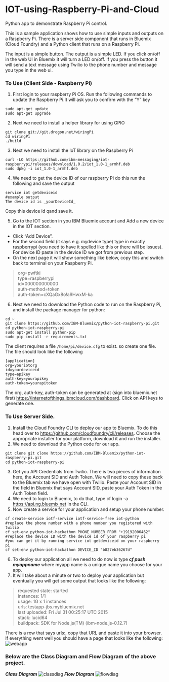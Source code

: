 # IOT-using-Raspberry-Pi-and-Cloud

Python app to demonstrate Raspberry Pi control.  

This is a sample application shows how to use simple inputs and outputs on a
Raspberry Pi.  There is a server side component that runs in Bluemix (Cloud Foundry) and
a Python client that runs on a Raspberry Pi.

The input is a simple button.  The output is a simple LED.  If you click on/off
in the web UI in Bluemix it will turn a LED on/off.  If you press the button
it will send a text message using Twilio to the phone number and message you
type in the web ui.

### To Use (Client Side - Raspberry Pi)
1. First login to your raspberry Pi OS. Run the following commands to update the Raspberry Pi.It will ask you to confirm with the “Y” key
```
sudo apt-get update
sudo apt-get upgrade
```

2. Next we need to install a helper library for using GPIO
```
git clone git://git.drogon.net/wiringPi
cd wiringPi
./build
```

3. Next we need to install the IoT library on the Raspberry Pi
```
curl -LO https://github.com/ibm-messaging/iot-raspberrypi/releases/download/1.0.2/iot_1.0-1_armhf.deb
sudo dpkg -i iot_1.0-1_armhf.deb
```
4. We need to get the device ID of our raspberry Pi do this run the following and save the output
```
service iot getdeviceid
#example output
The device id is _yourDeviceId_
```
Copy this device id qand save it.

5. Go to the IOT section in you IBM Bluemix account and Add a new device in the IOT section.
* Click “Add Device”.
* For the second field (it says e.g. mydevice type) type in exactly raspberrypi (you need to have it spelled like this or there will be issues). For device ID paste in the device ID we got from previous step.
* On the next page it will show something like below, copy this and switch back to terminal on your Raspberry Pi.
> org=pwftki  
> type=raspberrypi  
> id=000000000000  
> auth-method=token  
> auth-token=cXQaGx8o!a9HwxM-ka  

6. Next we need to download the Python code to run on the Raspberry Pi, and install the package manager for python:
```
cd ~
git clone https://github.com/IBM-Bluemix/python-iot-raspberry-pi.git
cd python-iot-raspberry-pi
sudo apt-get install python-pip
sudo pip install -r requirements.txt
```

The client requires a file ```/home/pi/device.cfg``` to exist. so create one file.
The file should look like the following
```
[application]
org=youriotorg
id=yourdeviceid
type=apikey
auth-key=yourapikey
auth-token=yourapitoken
```
The org, auth-key, auth-token can be generated at (sign into bluemix.net first) https://internetofthings.ibmcloud.com/dashboard.  Click on API keys to generate one.

### To Use Server Side.
1.  Install the Cloud Foundry CLI to deploy our app to Bluemix. To do this head over to https://github.com/cloudfoundry/cli/releases. Choose the appropriate installer for your platform, download it and run the installer.
2. We need to download the Python code for our app.
```
git clone git clone https://github.com/IBM-Bluemix/python-iot-raspberry-pi.git
cd python-iot-raspberry-pi
```
3. Get you API Credentials from Twilio. There is two pieces of information here, the Account SID and Auth Token. We will need to copy these back to the Bluemix tab we have open with Twilio. Paste your Account SID in the field in Bluemix that says Account SID, paste your Auth Token in the Auth Token field.
4. We need to login to Bluemix, to do that, type cf login -a https://api.ng.bluemix.net in the CLI.
5. Now create a service for your application and setup your phone number.

```
cf create-service iotf-service iotf-service-free iot-python
#replace the phone number with a phone number you registered with twilio
cf set-env python-iot-hackathon PHONE_NUMBER_FROM "+19192006462"
#replace the device ID with the device id of your raspberry pi
#you can get it by running service iot getdeviceid on your raspberry pi
cf set-env python-iot-hackathon DEVICE_ID "b827eb36267d"
```
6. To deploy our application all we need to do now is type ***cf push myappname*** where myapp name is a unique name you choose for your app.
7. It will take about a minute or two to deploy your application but eventually you will get some output that looks like the following:
> requested state: started  
> instances: 1/1  
> usage: 1G x 1 instances  
> urls: testapp-jbs.mybluemix.net  
> last uploaded: Fri Jul 31 00:25:17 UTC 2015  
> stack: lucid64  
> buildpack: SDK for Node.js(TM) (ibm-node.js-0.12.7)  

There is a row that says urls:, copy that URL and paste it into your browser.  
If everything went well you should have a page that looks like the following:  
![webapp](https://user-images.githubusercontent.com/31011479/29692513-54a1053a-88e5-11e7-83de-dd4c8adf251c.png)

### Below are the Class Diagram and Flow Diagram of the above project.
***Class Diagram***
![classdiag](https://user-images.githubusercontent.com/31011479/29692966-b19efb0a-88e7-11e7-93f2-9cac6263bd5c.jpg)
***Flow Diagram***
![flowdiag](https://user-images.githubusercontent.com/31011479/29692967-b19fca4e-88e7-11e7-9953-196964278a4f.jpg)
